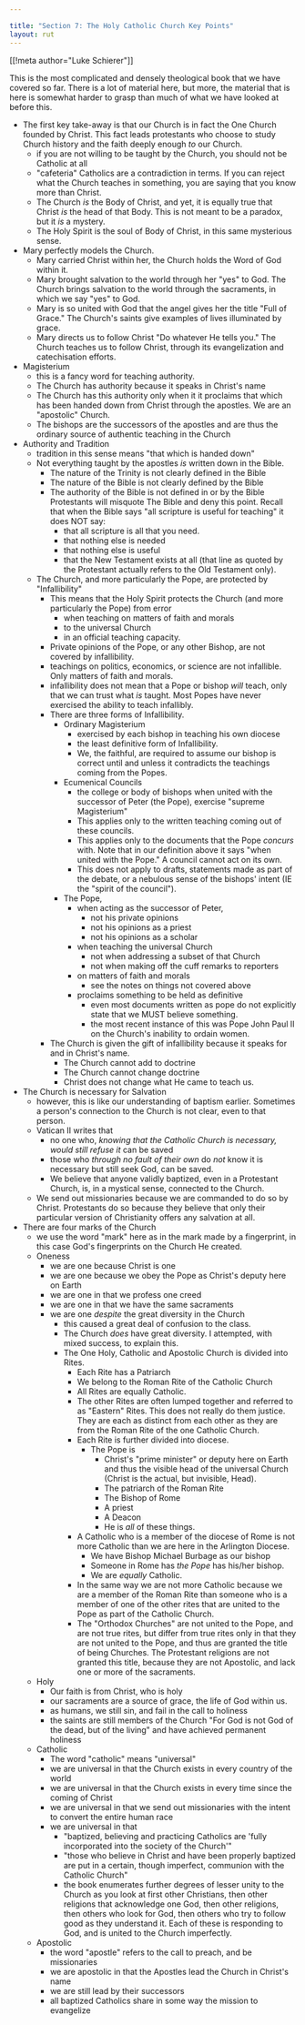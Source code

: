 ```yaml
---

title: "Section 7: The Holy Catholic Church Key Points" 
layout: rut
---
```


[[!meta author="Luke Schierer"]]

This is the most complicated and densely theological book that we have covered
so far.  There is a lot of material here, but more, the material that is here is
somewhat harder to grasp than much of what we have looked at before this.  

* The first key take-away is that our Church is in fact the One Church founded
  by Christ.  This fact leads protestants who choose to study Church history and
  the faith deeply enough *to* our Church.
  * if you are not willing to be taught by the Church, you should not be
    Catholic at all
  * "cafeteria" Catholics are a contradiction in terms.  If you can reject what
    the Church teaches in something, you are saying that you know more than
    Christ. 
  * The Church *is* the Body of Christ, and yet, it is equally true that Christ
    *is* the head of that Body.  This is not meant to be a paradox, but it *is*
    a mystery. 
  * The Holy Spirit is the soul of Body of Christ, in this same mysterious
    sense. 
* Mary perfectly models the Church.
  * Mary carried Christ within her, the Church holds the Word of God within
    it. 
  * Mary brought salvation to the world through her "yes" to God.  The Church
    brings salvation to the world through the sacraments, in which we say
    "yes" to God. 
  * Mary is so united with God that the angel gives her the title "Full of
    Grace."  The Church's saints give examples of lives illuminated by grace. 
  * Mary directs us to follow Christ "Do whatever He tells you."  The Church
    teaches us to follow Christ, through its evangelization and catechisation
    efforts. 
* Magisterium
  * this is a fancy word for teaching authority.
  * The Church has authority because it speaks in Christ's name
  * The Church has this authority only when it it proclaims that which has been
    handed down from Christ through the apostles.  We are an "apostolic" Church.
  * The bishops are the successors of the apostles and are thus the ordinary
    source of authentic teaching in the Church
* Authority and Tradition
  * tradition in this sense means "that which is handed down"
  * Not everything taught by the apostles *is* written down in the Bible.
    * The nature of the Trinity is not clearly defined in the Bible
    * The nature of the Bible is not clearly defined by the Bible
    * The authority of the Bible is not defined in or by the Bible
      Protestants will misquote The Bible and deny this point.  Recall that
      when the Bible says "all scripture is useful for teaching" it does NOT
      say:
      * that all scripture is all that you need.
      * that nothing else is needed
      * that nothing else is useful
      * that the New Testament exists at all (that line as quoted by the
        Protestant actually refers to the Old Testament only).
   * The Church, and more particularly the Pope, are protected by "Infallibility"
     * This means that the Holy Spirit protects the Church (and more
       particularly the Pope) from error
       * when teaching on matters of faith and morals
       * to the universal Church
       * in an official teaching capacity.
     * Private opinions of the Pope, or any other Bishop, are not covered by
       infallibility.
     * teachings on politics, economics, or science are not infallible.  Only
       matters of faith and morals. 
     * infallibility does not mean that a Pope or bishop *will* teach, only that
       we can trust what *is* taught.  Most Popes have never exercised the
       ability to teach infallibly. 
     * There are three forms of Infallibility.
       * Ordinary Magisterium
         * exercised by each bishop in teaching his own diocese
         * the least definitive form of Infallibility.
         * We, the faithful, are required to assume our bishop is correct until
           and unless it contradicts the teachings coming from the Popes. 
       * Ecumenical Councils
         * the college or body of bishops when united with the successor of
           Peter (the Pope), exercise "supreme Magisterium"
         * This applies only to the written teaching coming out of these
           councils. 
         * This applies only to the documents that the Pope *concurs* with. Note
           that in our definition above it says "when united with the Pope."  A
           council cannot act on its own. 
         * This does not apply to drafts, statements made as part of the debate,
           or a nebulous sense of the bishops' intent (IE the "spirit of the
           council"). 
       * The Pope, 
         * when acting as the successor of Peter, 
           * not his private opinions
           * not his opinions as a priest
           * not his opinions as a scholar
         * when teaching the universal Church
           * not when addressing a subset of that Church
           * not when making off the cuff remarks to reporters
         * on matters of faith and morals
           * see the notes on things not covered above
         * proclaims something to be held as definitive
           * even most documents written as pope do not explicitly state that we
             MUST believe something. 
           * the most recent instance of this was Pope John Paul II on the
             Church's inability to ordain women. 
     * The Church is given the gift of infallibility because it speaks for and in
       Christ's name.
       * The Church cannot add to doctrine
       * The Church cannot change doctrine
       * Christ does not change what He came to teach us.
* The Church is necessary for Salvation
  * however, this is like our understanding of baptism earlier.  Sometimes a
    person's connection to the Church is not clear, even to that person.
  * Vatican II writes that 
    * no one who, *knowing that the Catholic Church is necessary, would still
      refuse it* can be saved
    * those who *through no fault of their own* do *not* know it is necessary
      but still seek God, can be saved. 
    * We believe that anyone validly baptized, even in a Protestant Church, is,
      in a mystical sense, connected to the Church. 
  * We send out missionaries because we are commanded to do so by Christ.
    Protestants do so because they believe that only their particular version
    of Christianity offers any salvation at all. 
* There are four marks of the Church
  * we use the word "mark" here as in the mark made by a fingerprint, in this
    case God's fingerprints on the Church He created. 
  * Oneness
    * we are one because Christ is one
    * we are one because we obey the Pope as Christ's deputy here on Earth
    * we are one in that we profess one creed
    * we are one in that we have the same sacraments
    * we are one *despite* the great diversity in the Church
      * this caused a great deal of confusion to the class. 
      * The Church *does* have great diversity. I attempted, with mixed success,
        to explain this.
      * The One Holy, Catholic and Apostolic Church is divided into Rites.
        * Each Rite has a Patriarch
        * We belong to the Roman Rite of the Catholic Church
        * All Rites are equally Catholic. 
        * The other Rites are often lumped together and referred to as "Eastern"
          Rites.  This does not really do them justice.  They are each as
          distinct from each other as they are from the Roman Rite of the
          one Catholic Church. 
        * Each Rite is further divided into diocese.
          * The Pope is
            * Christ's "prime minister" or deputy here on Earth and thus the
              visible head of the universal Church (Christ is the actual, but
              invisible, Head). 
            * The patriarch of the Roman Rite
            * The Bishop of Rome
            * A priest
            * A Deacon
            * He is _all_ of these things. 
         * A Catholic who is a member of the diocese of Rome is not more
           Catholic than we are here in the Arlington Diocese.  
           * We have Bishop Michael Burbage as our bishop
           * Someone in Rome has _the Pope_ has his/her bishop. 
           * We are _equally_ Catholic.
         * In the same way we are not more Catholic because we are a member of
           the Roman Rite than someone who is a member of one of the other rites
           that are united to the Pope as part of the Catholic Church. 
         * The "Orthodox Churches" are not united to the Pope, and are not true
           rites, but differ from true rites only in that they are not united to
           the Pope, and thus are granted the title of being Churches.  The
           Protestant religions are not granted this title, because they are not
           Apostolic, and lack one or more of the sacraments. 
  * Holy 
    * Our faith is from Christ, who is holy
    * our sacraments are a source of grace, the life of God within us.
    * as humans, we still sin, and fail in the call to holiness
    * the saints are still members of the Church "For God is not God of the
      dead, but of the living" and have achieved permanent holiness
  * Catholic
    * The word "catholic" means "universal"
    * we are universal in that the Church exists in every country of the world
    * we are universal in that the Church exists in every time since the
      coming of Christ
    * we are universal in that we send out missionaries with the intent to
      convert the entire human race
    * we are universal in that 
      * "baptized, believing and practicing Catholics are 'fully incorporated
        into the society of the Church'"
      * "those who believe in Christ and have been properly baptized are put in
        a certain, though imperfect, communion with the Catholic Church"
      * the book enumerates further degrees of lesser unity to the Church as you
        look at first other Christians, then other religions that acknowledge one
        God, then other religions, then others who look for God, then others who
        try to follow good as they understand it.  Each of these is responding
        to God, and is united to the Church imperfectly. 
   * Apostolic
     * the word "apostle" refers to the call to preach, and be missionaries
     * we are apostolic in that the Apostles lead the Church in Christ's name
     * we are still lead by their successors
     * all baptized Catholics share in some way the mission to evangelize


